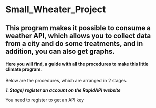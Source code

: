 # Small_Wheater_Project
## This program makes it possible to consume a weather API, which allows you to collect data from a city and do some treatments, and in addition, you can also get graphs.

#### Here you will find, a guide with all the procedures to make this little climate program. 

Below are the procedures, which are arranged in 2 stages.

***1\. Stage) register an account on the RapidAPI website***

You need to register to get an API key


